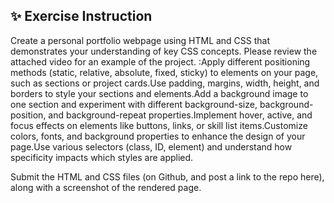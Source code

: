 ## ✨️ Exercise Instruction
Create a personal portfolio webpage using HTML and CSS that demonstrates your understanding of key CSS concepts.
Please review the attached video for an example of the project.
:Apply different positioning methods (static, relative, absolute, fixed, sticky) to elements on your page, such as sections or project cards.Use padding, margins, width, height, and borders to style your sections and elements.Add a background image to one section and experiment with different background-size, background-position, and background-repeat properties.Implement hover, active, and focus effects on elements like buttons, links, or skill list items.Customize colors, fonts, and background properties to enhance the design of your page.Use various selectors (class, ID, element) and understand how specificity impacts which styles are applied.

Submit the HTML and CSS files (on Github, and post a link to the repo here), along with a screenshot of the rendered page.
